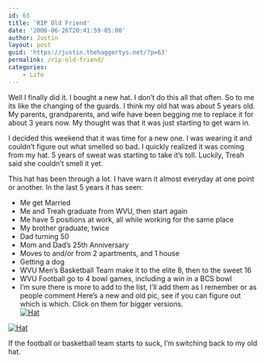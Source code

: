```yaml
---
id: 63
title: 'RIP Old Friend'
date: '2006-06-26T20:41:59-05:00'
author: Justin
layout: post
guid: 'https://justin.thehaggertys.net/?p=63'
permalink: /rip-old-friend/
categories:
    - Life
---
```


Well I finally did it. I bought a new hat. I don’t do this all that often. So to me its like the changing of the guards. I think my old hat was about 5 years old. My parents, grandparents, and wife have been begging me to replace it for about 3 years now. My thought was that it was just starting to get warn in.

I decided this weekend that it was time for a new one. I was wearing it and couldn’t figure out what smelled so bad. I quickly realized it was coming from my hat. 5 years of sweat was starting to take it’s toll. Luckily, Treah said she couldn’t smell it yet.

This hat has been through a lot. I have warn it almost everyday at one point or another. In the last 5 years it has seen:

- Me get Married
- Me and Treah graduate from WVU, then start again
- Me have 5 positions at work, all while working for the same place
- My brother graduate, twice
- Dad turning 50
- Mom and Dad’s 25th Anniversary
- Moves to and/or from 2 apartments, and 1 house
- Getting a dog
- WVU Men’s Basketball Team make it to the elite 8, then to the sweet 16
- WVU Football go to 4 bowl games, including a win in a BCS bowl
- I’m sure there is more to add to the list, I’ll add them as I remember or as people comment
Here’s a new and old pic, see if you can figure out which is which. Click on them for bigger versions.  
[![Hat](https://justin.thehaggertys.net/wp-content/uploads/2006/06/org_flash_crop_sized.jpg)](https://justin.thehaggertys.net/wp-content/uploads/2006/06/org_flash_crop.jpg)

[![Hat](https://justin.thehaggertys.net/wp-content/uploads/2006/06/new_flash_crop_sized.jpg)](https://justin.thehaggertys.net/wp-content/uploads/2006/06/new_flash_crop.jpg)

If the football or basketball team starts to suck, I’m switching back to my old hat.